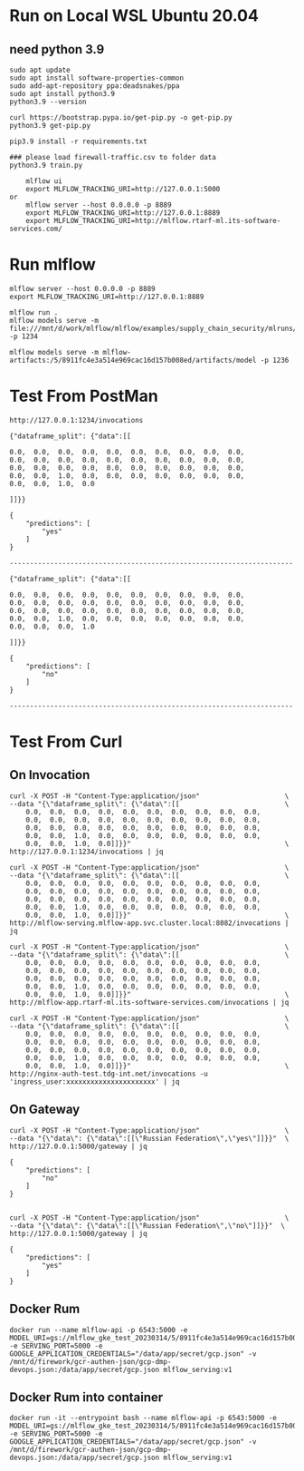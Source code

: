 # Run on Local WSL Ubuntu 20.04 
## need python 3.9


    sudo apt update
    sudo apt install software-properties-common
    sudo add-apt-repository ppa:deadsnakes/ppa
    sudo apt install python3.9
    python3.9 --version

    curl https://bootstrap.pypa.io/get-pip.py -o get-pip.py
    python3.9 get-pip.py

    pip3.9 install -r requirements.txt
    
    ### please load firewall-traffic.csv to folder data
    python3.9 train.py

        mlflow ui
        export MLFLOW_TRACKING_URI=http://127.0.0.1:5000
    or 
        mlflow server --host 0.0.0.0 -p 8889
        export MLFLOW_TRACKING_URI=http://127.0.0.1:8889
        export MLFLOW_TRACKING_URI=http://mlflow.rtarf-ml.its-software-services.com/

# Run mlflow

    mlflow server --host 0.0.0.0 -p 8889
    export MLFLOW_TRACKING_URI=http://127.0.0.1:8889
    
    mlflow run .
    mlflow models serve -m file:///mnt/d/work/mlflow/mlflow/examples/supply_chain_security/mlruns/0/2848e2593fc24c7cbcef69b5ad8ec148/artifacts/model -p 1234

    mlflow models serve -m mlflow-artifacts:/5/8911fc4e3a514e969cac16d157b008ed/artifacts/model -p 1236

# Test From PostMan


    http://127.0.0.1:1234/invocations

    {"dataframe_split": {"data":[[
    
    0.0,  0.0,  0.0,  0.0,  0.0,  0.0,  0.0,  0.0,  0.0,  0.0,  
    0.0,  0.0,  0.0,  0.0,  0.0,  0.0,  0.0,  0.0,  0.0,  0.0,  
    0.0,  0.0,  0.0,  0.0,  0.0,  0.0,  0.0,  0.0,  0.0,  0.0,
    0.0,  0.0,  1.0,  0.0,  0.0,  0.0,  0.0,  0.0,  0.0,  0.0,  
    0.0,  0.0,  1.0,  0.0
    
    ]]}}

    {
        "predictions": [
            "yes"
        ]
    }

    ----------------------------------------------------------------------

    {"dataframe_split": {"data":[[
    
    0.0,  0.0,  0.0,  0.0,  0.0,  0.0,  0.0,  0.0,  0.0,  0.0,  
    0.0,  0.0,  0.0,  0.0,  0.0,  0.0,  0.0,  0.0,  0.0,  0.0,  
    0.0,  0.0,  0.0,  0.0,  0.0,  0.0,  0.0,  0.0,  0.0,  0.0,
    0.0,  0.0,  1.0,  0.0,  0.0,  0.0,  0.0,  0.0,  0.0,  0.0,  
    0.0,  0.0,  0.0,  1.0
    
    ]]}}

    {
        "predictions": [
            "no"
        ]
    }

    ----------------------------------------------------------------------



# Test From Curl

## On Invocation

    curl -X POST -H "Content-Type:application/json"                     \
    --data "{\"dataframe_split\": {\"data\":[[                          \
        0.0,  0.0,  0.0,  0.0,  0.0,  0.0,  0.0,  0.0,  0.0,  0.0,  
        0.0,  0.0,  0.0,  0.0,  0.0,  0.0,  0.0,  0.0,  0.0,  0.0,  
        0.0,  0.0,  0.0,  0.0,  0.0,  0.0,  0.0,  0.0,  0.0,  0.0,
        0.0,  0.0,  1.0,  0.0,  0.0,  0.0,  0.0,  0.0,  0.0,  0.0,  
        0.0,  0.0,  1.0,  0.0]]}}"                                      \
    http://127.0.0.1:1234/invocations | jq

    curl -X POST -H "Content-Type:application/json"                     \
    --data "{\"dataframe_split\": {\"data\":[[                          \
        0.0,  0.0,  0.0,  0.0,  0.0,  0.0,  0.0,  0.0,  0.0,  0.0,  
        0.0,  0.0,  0.0,  0.0,  0.0,  0.0,  0.0,  0.0,  0.0,  0.0,  
        0.0,  0.0,  0.0,  0.0,  0.0,  0.0,  0.0,  0.0,  0.0,  0.0,
        0.0,  0.0,  1.0,  0.0,  0.0,  0.0,  0.0,  0.0,  0.0,  0.0,  
        0.0,  0.0,  1.0,  0.0]]}}"                                      \
    http://mlflow-serving.mlflow-app.svc.cluster.local:8082/invocations | jq

    curl -X POST -H "Content-Type:application/json"                     \
    --data "{\"dataframe_split\": {\"data\":[[                          \
        0.0,  0.0,  0.0,  0.0,  0.0,  0.0,  0.0,  0.0,  0.0,  0.0,  
        0.0,  0.0,  0.0,  0.0,  0.0,  0.0,  0.0,  0.0,  0.0,  0.0,  
        0.0,  0.0,  0.0,  0.0,  0.0,  0.0,  0.0,  0.0,  0.0,  0.0,
        0.0,  0.0,  1.0,  0.0,  0.0,  0.0,  0.0,  0.0,  0.0,  0.0,  
        0.0,  0.0,  1.0,  0.0]]}}"                                      \
    http://mlflow-app.rtarf-ml.its-software-services.com/invocations | jq
    
    curl -X POST -H "Content-Type:application/json"                     \
    --data "{\"dataframe_split\": {\"data\":[[                          \
        0.0,  0.0,  0.0,  0.0,  0.0,  0.0,  0.0,  0.0,  0.0,  0.0,  
        0.0,  0.0,  0.0,  0.0,  0.0,  0.0,  0.0,  0.0,  0.0,  0.0,  
        0.0,  0.0,  0.0,  0.0,  0.0,  0.0,  0.0,  0.0,  0.0,  0.0,
        0.0,  0.0,  1.0,  0.0,  0.0,  0.0,  0.0,  0.0,  0.0,  0.0,  
        0.0,  0.0,  1.0,  0.0]]}}"                                      \
    http://nginx-auth-test.tdg-int.net/invocations -u 'ingress_user:xxxxxxxxxxxxxxxxxxxxxx' | jq



## On Gateway

    curl -X POST -H "Content-Type:application/json"                     \
    --data "{\"data\": {\"data\":[[\"Russian Federation\",\"yes\"]]}}"  \
    http://127.0.0.1:5000/gateway | jq

    {
        "predictions": [
            "no"
        ]
    }


    curl -X POST -H "Content-Type:application/json"                     \
    --data "{\"data\": {\"data\":[[\"Russian Federation\",\"no\"]]}}"  \
    http://127.0.0.1:5000/gateway | jq

    {
        "predictions": [
            "yes"
        ]
    }
    

## Docker Rum

    docker run --name mlflow-api -p 6543:5000 -e MODEL_URI=gs://mlflow_gke_test_20230314/5/8911fc4e3a514e969cac16d157b008ed/artifacts/model -e SERVING_PORT=5000 -e GOOGLE_APPLICATION_CREDENTIALS="/data/app/secret/gcp.json" -v /mnt/d/firework/gcr-authen-json/gcp-dmp-devops.json:/data/app/secret/gcp.json mlflow_serving:v1

## Docker Rum into container

    docker run -it --entrypoint bash --name mlflow-api -p 6543:5000 -e MODEL_URI=gs://mlflow_gke_test_20230314/5/8911fc4e3a514e969cac16d157b008ed/artifacts/model -e SERVING_PORT=5000 -e GOOGLE_APPLICATION_CREDENTIALS="/data/app/secret/gcp.json" -v /mnt/d/firework/gcr-authen-json/gcp-dmp-devops.json:/data/app/secret/gcp.json mlflow_serving:v1